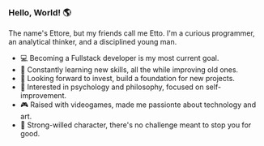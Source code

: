 ### Hello, World! :earth_americas:


The name's Ettore, but my friends call me Etto. I'm a curious programmer, an analytical thinker, and a disciplined young man.

- :computer: Becoming a Fullstack developer is my most current goal.
- 🌱 Constantly learning new skills, all the while improving old ones.
- :money_with_wings: Looking forward to invest, build a foundation for new projects.
- 🤔 Interested in psychology and philosophy, focused on self-improvement. 
- :video_game: Raised with videogames, made me passionte about technology and art.
- :mount_fuji: Strong-willed character, there's no challenge meant to stop you for good.

